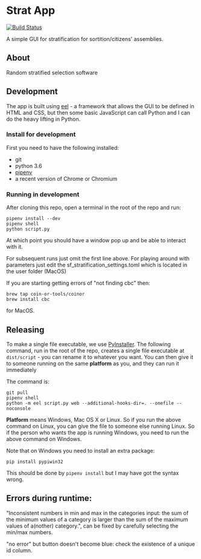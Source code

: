 Strat App
=========

[![Build Status](https://travis-ci.com/sortitionfoundation/stratification-app.svg?branch=master)](https://travis-ci.com/sortitionfoundation/stratification-app)

A simple GUI for stratification for sortition/citizens' assemblies.

About
-----

Random stratified selection software

Development
-----------

The app is built using [eel](https://github.com/ChrisKnott/Eel) - a framework that allows the GUI to be defined in HTML and CSS, but then some basic JavaScript can call Python and I can do the heavy lifting in Python.

### Install for development

First you need to have the following installed:

- git
- python 3.6
- [pipenv](https://docs.pipenv.org/en/latest/)
- a recent version of Chrome or Chromium

### Running in development

After cloning this repo, open a terminal in the root of the repo and run:

```
pipenv install --dev
pipenv shell
python script.py
```

At which point you should have a window pop up and be able to interact with it.

For subsequent runs just omit the first line above.
For playing around with parameters just edit the sf_stratification_settings.toml which is located in the user folder (MacOS)

If you are starting getting errors of "not finding cbc" then:
```
brew tap coin-or-tools/coinor
brew install cbc
```
for MacOS.


Releasing
---------

To make a single file executable, we use [PyInstaller](https://pyinstaller.readthedocs.io/en/stable/).  The following command, run in the root of the repo, creates a single file executable at `dist/script` - you can rename it to whatever you want. You can then give it to someone running on the same **platform** as you, and they can run it immediately

The command is:

```
git pull
pipenv shell
python -m eel script.py web --additional-hooks-dir=. --onefile --noconsole
```

**Platform** means Windows, Mac OS X or Linux.  So if you run the above command on Linux, you can give the file to someone else running Linux.  So if the person who wants the app is running Windows, you need to run the above command on Windows.

Note that on Windows you need to install an extra package:

```
pip install pypiwin32
```

This should be done by `pipenv install` but I may have got the syntax wrong.

Errors during runtime:
----------------------
"Inconsistent numbers in min and max in the categories input: the sum of the minimum values of a category is larger than the sum of the maximum values of a(nother) category.",
can be fixed by carefully selecting the min/max numbers.

"no error" but button doesn't become blue: check the existence of a unique id column.
